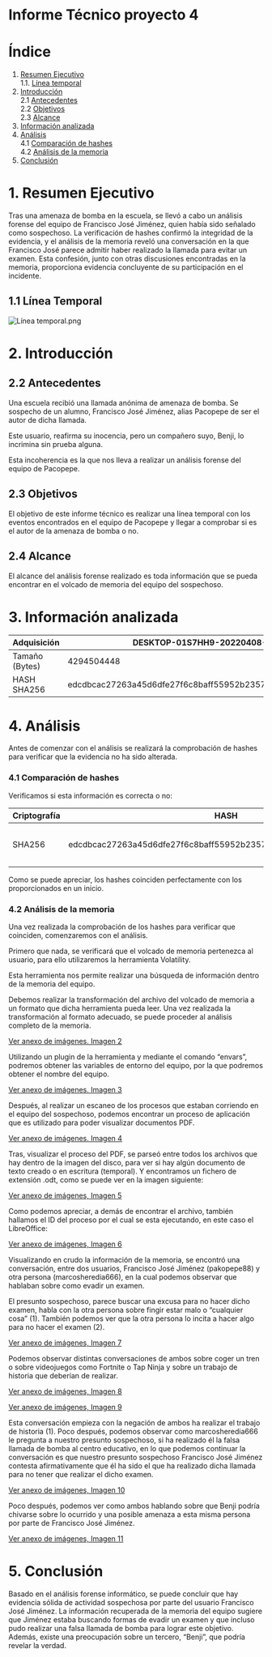 # Informe Técnico proyecto 4
# Índice
1. [Resumen Ejecutivo](#resumen)  
    1.1. [Línea temporal](#tiempo)
2. [Introducción](#introduccion)  
    2.1 [Antecedentes](#antecedentes)  
    2.2 [Objetivos](#objetivos)  
    2.3 [Alcance](#alcance)  
3. [Información analizada](#informacion)  
4. [Análisis](#analisis)    
    4.1 [Comparación de hashes](#comparacion)     
    4.2 [Análisis de la memoria](#forense) 
5. [Conclusión](#conclusion) 

# 1. Resumen Ejecutivo<div id='resumen' />

Tras una amenaza de bomba en la escuela, se llevó a cabo un análisis forense del equipo de Francisco José Jiménez, quien había sido señalado como sospechoso. La verificación de hashes confirmó la integridad de la evidencia, y el análisis de la memoria reveló una conversación en la que Francisco José parece admitir haber realizado la llamada para evitar un examen. Esta confesión, junto con otras discusiones encontradas en la memoria, proporciona evidencia concluyente de su participación en el incidente.

## 1.1 Línea Temporal<div id='tiempo' />

![Línea temporal.png](https://github.com/IES-Rafael-Alberti/23-24-G1-Ciberseguridad/blob/main/Analisis%20Forense/Proyecto%204%3A%20Bomb%20Threat/Informe%20T%C3%A9cnico%20proyecto%204%20f4cc1c561991422cbb5b7277c5568eb1/Amenaza_de_bomba_falsa.png)

# 2. Introducción<div id='introduccion' />

## 2.2 Antecedentes<div id='antecedentes' />

Una escuela recibió una llamada anónima de amenaza de bomba. Se sospecho de un alumno, Francisco José Jiménez, alias Pacopepe de ser el autor de dicha llamada. 

Este usuario, reafirma su inocencia, pero un compañero suyo, Benji, lo incrimina sin prueba alguna.

Esta incoherencia es la que nos lleva a realizar un análisis forense del equipo de Pacopepe.

## 2.3 Objetivos<div id='objetivos' />

El objetivo de este informe técnico es realizar una línea temporal con los eventos encontrados en el equipo de Pacopepe y llegar a comprobar si es el autor de la amenaza de bomba o no.

## 2.4 Alcance<div id='alcance' />

El alcance del análisis forense realizado es toda información que se pueda encontrar en el volcado de memoria del equipo del sospechoso.

# 3. Información analizada<div id='informacion' />

| Adquisición | DESKTOP-01S7HH9-20220408-171552.dmp |
| --- | --- |
| Tamaño (Bytes) | 4294504448 |
| HASH SHA256 | edcdbcac27263a45d6dfe27f6c8baff55952b2357a70031de20de057730cd359 |

# 4. Análisis<div id='analisis' />

Antes de comenzar con el análisis se realizará la comprobación de hashes para verificar que la evidencia no ha sido alterada.

### 4.1 Comparación de hashes<div id='comparacion' />

Verificamos si esta información es correcta o no:

| Criptografía | HASH | Prueba |
| --- | --- | --- |
| SHA256 | edcdbcac27263a45d6dfe27f6c8baff55952b2357a70031de20de057730cd359 | [Ver anexo de imágenes. Imagen 1](https://github.com/IES-Rafael-Alberti/23-24-G1-Ciberseguridad/blob/main/Analisis%20Forense/Proyecto%204%3A%20Bomb%20Threat/Anexos.md) |

Como se puede apreciar, los hashes coinciden perfectamente con los proporcionados en un inicio.

### 4.2 Análisis de la memoria<div id='forense' />

Una vez realizada la comprobación de los hashes para verificar que coinciden, comenzaremos con el análisis.

Primero que nada, se verificará que el volcado de memoria pertenezca al usuario, para ello utilizaremos la herramienta Volatility.

Esta herramienta nos permite realizar una búsqueda de información dentro de la memoria del equipo.

Debemos realizar la transformación del archivo del volcado de memoria a un formato que dicha herramienta pueda leer. Una vez realizada la transformación al formato adecuado, se puede proceder al análisis completo de la memoria.

[Ver anexo de imágenes. Imagen 2](https://github.com/IES-Rafael-Alberti/23-24-G1-Ciberseguridad/blob/main/Analisis%20Forense/Proyecto%204%3A%20Bomb%20Threat/Anexos.md)

Utilizando un plugin de la herramienta y mediante el comando “envars”, podremos obtener las variables de entorno del equipo, por la que podremos obtener el nombre del equipo.

[Ver anexo de imágenes. Imagen 3](https://github.com/IES-Rafael-Alberti/23-24-G1-Ciberseguridad/blob/main/Analisis%20Forense/Proyecto%204%3A%20Bomb%20Threat/Anexos.md)

Después, al realizar un escaneo de los procesos que estaban corriendo en el equipo del sospechoso, podemos encontrar un proceso de aplicación que es utilizado para poder visualizar documentos PDF.

[Ver anexo de imágenes. Imagen 4](https://github.com/IES-Rafael-Alberti/23-24-G1-Ciberseguridad/blob/main/Analisis%20Forense/Proyecto%204%3A%20Bomb%20Threat/Anexos.md)

Tras, visualizar el proceso del PDF, se parseó entre todos los archivos que hay dentro de la imagen del disco, para ver si hay algún documento de texto creado o en escritura (temporal). Y encontramos un fichero de extensión .odt, como se puede ver en la imagen siguiente:

[Ver anexo de imágenes, Imagen 5](https://github.com/IES-Rafael-Alberti/23-24-G1-Ciberseguridad/blob/main/Analisis%20Forense/Proyecto%204%3A%20Bomb%20Threat/Anexos.md)

Como podemos apreciar, a demás de encontrar el archivo, también hallamos el ID del proceso por el cual se esta ejecutando, en este caso el LibreOffice:

[Ver anexo de imágenes, Imagen 6](https://github.com/IES-Rafael-Alberti/23-24-G1-Ciberseguridad/blob/main/Analisis%20Forense/Proyecto%204%3A%20Bomb%20Threat/Anexos.md)

Visualizando en crudo la información de la memoria, se encontró una conversación, entre dos usuarios, Francisco José Jiménez (pakopepe88) y otra persona (marcosheredia666), en la cual podemos observar que hablaban sobre como evadir un examen. 

El presunto sospechoso, parece buscar una excusa para no hacer dicho examen, habla con la otra persona sobre fingir estar malo o “cualquier cosa” (1). También podemos ver que la otra persona lo incita a hacer algo para no hacer el examen (2).

[Ver anexo de imágenes, Imagen 7](https://github.com/IES-Rafael-Alberti/23-24-G1-Ciberseguridad/blob/main/Analisis%20Forense/Proyecto%204%3A%20Bomb%20Threat/Anexos.md)

Podemos observar distintas conversaciones de ambos sobre coger un tren o sobre videojuegos como Fortnite o Tap Ninja y sobre un trabajo de historia que deberían de realizar.

[Ver anexo de imágenes, Imagen 8](https://github.com/IES-Rafael-Alberti/23-24-G1-Ciberseguridad/blob/main/Analisis%20Forense/Proyecto%204%3A%20Bomb%20Threat/Anexos.md)

[Ver anexo de imágenes, Imagen 9](https://github.com/IES-Rafael-Alberti/23-24-G1-Ciberseguridad/blob/main/Analisis%20Forense/Proyecto%204%3A%20Bomb%20Threat/Anexos.md)

Esta conversación empieza con la negación de ambos ha realizar el trabajo de historia (1). Poco después, podemos observar como marcosheredia666 le pregunta a nuestro presunto sospechoso, si ha realizado él la falsa llamada de bomba al centro educativo, en lo que podemos continuar la conversación es que nuestro presunto sospechoso Francisco José  Jiménez contesta afirmativamente que él ha sido el que ha realizado dicha llamada para no tener que realizar el dicho examen.

[Ver anexo de imágenes, Imagen 10](https://github.com/IES-Rafael-Alberti/23-24-G1-Ciberseguridad/blob/main/Analisis%20Forense/Proyecto%204%3A%20Bomb%20Threat/Anexos.md)

Poco después, podemos ver como ambos hablando sobre que Benji podría chivarse sobre lo ocurrido y una posible amenaza a esta misma persona por parte de Francisco José  Jiménez.

[Ver anexo de imágenes, Imagen 11](https://github.com/IES-Rafael-Alberti/23-24-G1-Ciberseguridad/blob/main/Analisis%20Forense/Proyecto%204%3A%20Bomb%20Threat/Anexos.md)

# 5. Conclusión<div id='conclusion' />

Basado en el análisis forense informático, se puede concluir que hay evidencia sólida de actividad sospechosa por parte del usuario Francisco José Jiménez. La información recuperada de la memoria del equipo sugiere que Jiménez estaba buscando formas de evadir un examen y que incluso pudo realizar una falsa llamada de bomba para lograr este objetivo. Además, existe una preocupación sobre un tercero, “Benji”, que podría revelar la verdad.


